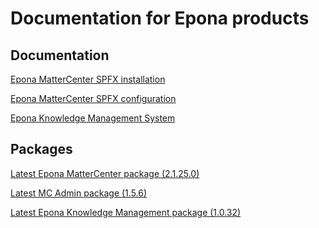 <h1>Documentation for Epona products</h1>

<h2>Documentation</h2>
<a href="./EponaMC_spfx/EponaMC_installation.md">Epona MatterCenter SPFX installation</a>

<a href="./EponaMC_spfx/EponaMC_configuration.md">Epona MatterCenter SPFX configuration</a>

<a href="./KMS_spfx/readme.md">Epona Knowledge Management System</a>

<h2>Packages</h2>
<a href="./MC_pkg/2.1.25.0/readme.md" target="_blank">Latest Epona MatterCenter package (2.1.25.0)</a>

<a href="./MCAdmin_pkg/1.5.6/readme.md" target="_blank">Latest MC Admin package (1.5.6)</a>

<a href="./KMS_pkg/1.0.32/readme.md" target="_blank">Latest Epona Knowledge Management package (1.0.32)</a>